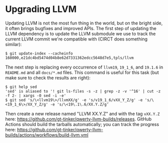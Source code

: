 Upgrading LLVM
==============

Updating LLVM is not the most fun thing in the world, but on the bright side,
it often brings bugfixes and improved APIs. The first step of updating the LLVM
dependency is to update the LLVM submodule we use to track the current LLVM commit
we're compatible with (CIRCT does something similar):

    $ git update-index --cacheinfo 160000,e21dc4bd5474d04b8e62d7331362edcc5648d7e5,tpls/llvm

The next step is replacing every occurrence of `llvm19`, `19_1_6`, and `19.1.6`
in `README.md` and all `docs/*.md` files. This command is useful for this task
(but make sure to check the results are right):

    $ git help sed
    'sed' is aliased to '! git ls-files -s -z | grep -z -v '^16' | cut -z -f 2- | xargs -0 sed -i -e'
    $ git sed 's/\<llvm19\>/llvmXX/g' -e 's/v19_1_6/vXX_Y_Z/g' -e 's/\<19_1_6\>/XX_Y_Z/g' -e 's/\<19\.1\.6/XX.Y.Z/g'

Then create a new release named "LLVM XX.Y.Z" and with the tag `vXX.Y.Z` here:
<https://github.com/gt-tinker/qwerty-llvm-builds/releases>. GitHub Actions
should build the tarballs automatically; you can track the progress here:
<https://github.com/gt-tinker/qwerty-llvm-builds/actions/workflows/build-llvm.yml>
